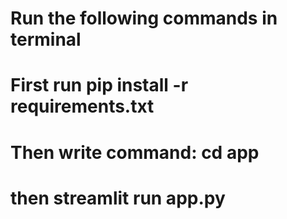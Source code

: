 # Run the following commands in  terminal

# First run pip install -r requirements.txt

# Then write command: cd app

# then streamlit run app.py
